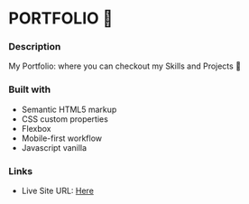 # PORTFOLIO 🚀

### Description

My Portfolio: where you can checkout my Skills and Projects 💚

### Built with

- Semantic HTML5 markup
- CSS custom properties
- Flexbox
- Mobile-first workflow
- Javascript vanilla


### Links

- Live Site URL: [Here](https://stefansan26.github.io/portfolio/)
